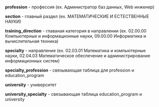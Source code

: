 **profession** - профессия (ex. Администратор баз данных, Web инженер)

**section** - главный раздел (ex. МАТЕМАТИЧЕСКИЕ И ЕСТЕСТВЕННЫЕ НАУКИ)

**training_direction** - главаная категория в направлении (ex. 02.00.00 Компьютерные и информационные науки, 09.00.00 Информатика и вычислительная техника)

**specialty** - направление (ex. 02.03.01 Математика и компьютерные науки, 02.04.03 Математическое обеспечение и администрирование информационных систем)

**specialty_profession** - связывающая таблица для profession и education_program

**university** - университет

**university_specialty** - связывающая таблица education_program и university
